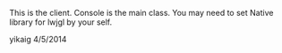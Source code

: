 This is the client. Console is the main class. You may need to set Native library for lwjgl by your self.

yikaig
4/5/2014
